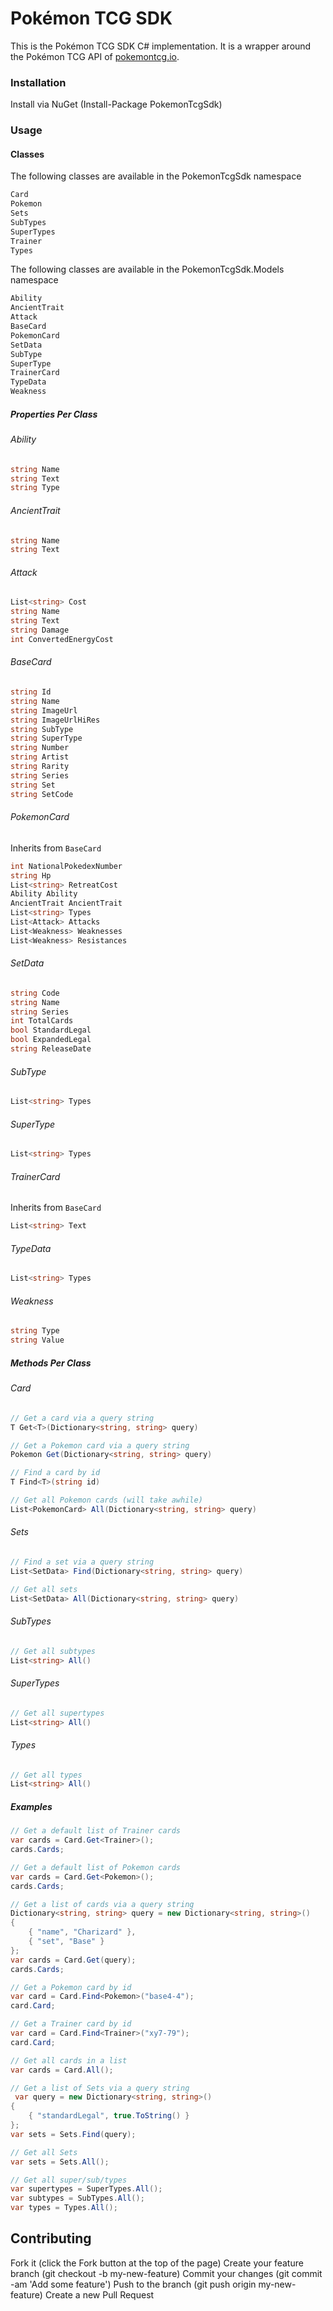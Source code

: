 # Pokémon TCG SDK

This is the Pokémon TCG SDK C# implementation. It is a wrapper around the Pokémon TCG API of [pokemontcg.io](https//pokemontcg.io/).

### Installation

Install via NuGet (Install-Package PokemonTcgSdk)

### Usage

#### Classes

The following classes are available in the PokemonTcgSdk namespace

```C#
Card
Pokemon
Sets
SubTypes
SuperTypes
Trainer
Types
```

The following classes are available in the PokemonTcgSdk.Models namespace

```C#
Ability
AncientTrait
Attack
BaseCard
PokemonCard
SetData
SubType
SuperType
TrainerCard
TypeData
Weakness
```

##### Properties Per Class

###### Ability

```C#
string Name
string Text
string Type
```

###### AncientTrait

```C#
string Name
string Text
```

###### Attack

```C#
List<string> Cost
string Name
string Text
string Damage
int ConvertedEnergyCost
```

###### BaseCard

```C#
string Id
string Name
string ImageUrl
string ImageUrlHiRes
string SubType
string SuperType
string Number
string Artist
string Rarity
string Series
string Set
string SetCode
```

###### PokemonCard

Inherits from `BaseCard`

```C#
int NationalPokedexNumber
string Hp
List<string> RetreatCost
Ability Ability
AncientTrait AncientTrait
List<string> Types
List<Attack> Attacks
List<Weakness> Weaknesses
List<Weakness> Resistances
```

###### SetData

```C#
string Code
string Name
string Series
int TotalCards
bool StandardLegal
bool ExpandedLegal
string ReleaseDate
```

###### SubType

```C#
List<string> Types
```

###### SuperType

```C#
List<string> Types
```

###### TrainerCard

Inherits from `BaseCard`

```C#
List<string> Text
```

###### TypeData

```C#
List<string> Types
```

###### Weakness

```C#
string Type
string Value
```

##### Methods Per Class

###### Card

```C#
// Get a card via a query string
T Get<T>(Dictionary<string, string> query)

// Get a Pokemon card via a query string
Pokemon Get(Dictionary<string, string> query)

// Find a card by id
T Find<T>(string id)

// Get all Pokemon cards (will take awhile)
List<PokemonCard> All(Dictionary<string, string> query)
```

###### Sets

```C#
// Find a set via a query string
List<SetData> Find(Dictionary<string, string> query)

// Get all sets
List<SetData> All(Dictionary<string, string> query)
```

###### SubTypes

```C#
// Get all subtypes
List<string> All()
```

###### SuperTypes

```C#
// Get all supertypes
List<string> All()
```

###### Types

```C#
// Get all types
List<string> All()
```

##### Examples

```C#
// Get a default list of Trainer cards
var cards = Card.Get<Trainer>();
cards.Cards;

// Get a default list of Pokemon cards
var cards = Card.Get<Pokemon>();
cards.Cards;

// Get a list of cards via a query string
Dictionary<string, string> query = new Dictionary<string, string>()
{
    { "name", "Charizard" },
    { "set", "Base" }
};
var cards = Card.Get(query);
cards.Cards;

// Get a Pokemon card by id
var card = Card.Find<Pokemon>("base4-4");
card.Card;

// Get a Trainer card by id
var card = Card.Find<Trainer>("xy7-79");
card.Card;

// Get all cards in a list
var cards = Card.All();

// Get a list of Sets via a query string
 var query = new Dictionary<string, string>()
{
    { "standardLegal", true.ToString() }
};
var sets = Sets.Find(query);

// Get all Sets
var sets = Sets.All();

// Get all super/sub/types
var supertypes = SuperTypes.All();
var subtypes = SubTypes.All();
var types = Types.All();
```

## Contributing
 Fork it (click the Fork button at the top of the page)
 Create your feature branch (git checkout -b my-new-feature)
 Commit your changes (git commit -am 'Add some feature')
 Push to the branch (git push origin my-new-feature)
 Create a new Pull Request
